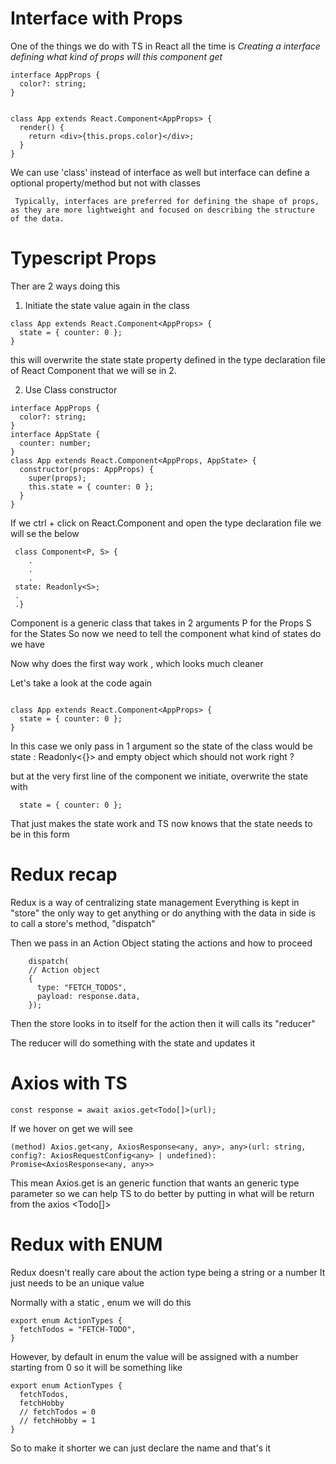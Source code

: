 # Interface with Props

One of the things we do with TS in React all the time is
_Creating a interface defining what kind of props will this component get_

```
interface AppProps {
  color?: string;
}


class App extends React.Component<AppProps> {
  render() {
    return <div>{this.props.color}</div>;
  }
}
```

We can use 'class' instead of interface as well
but interface can define a optional property/method but not with classes

```
 Typically, interfaces are preferred for defining the shape of props, as they are more lightweight and focused on describing the structure of the data.
```

# Typescript Props

Ther are 2 ways doing this

1. Initiate the state value again in the class

```
class App extends React.Component<AppProps> {
  state = { counter: 0 };
}
```

this will overwrite the state state property defined in the type declaration file of React Component that we will se in 2.

2. Use Class constructor

```
interface AppProps {
  color?: string;
}
interface AppState {
  counter: number;
}
class App extends React.Component<AppProps, AppState> {
  constructor(props: AppProps) {
    super(props);
    this.state = { counter: 0 };
  }
}
```

If we ctrl + click on React.Component and open the type declaration file
we will se the below

```
 class Component<P, S> {
    .
    .
    .
 state: Readonly<S>;
 .
 .}
```

Component is a generic class that takes in 2 arguments
P for the Props
S for the States
So now we need to tell the component what kind of states do we have

Now why does the first way work , which looks much cleaner

Let's take a look at the code again

```

class App extends React.Component<AppProps> {
  state = { counter: 0 };
}

```

In this case we only pass in 1 argument so the state of the class would be
state : Readonly<{}>
and empty object which should not work right ?

but at the very first line of the component we initiate, overwrite the state with

```
  state = { counter: 0 };
```

That just makes the state work and TS now knows that the state needs to be in this form

# Redux recap

Redux is a way of centralizing state management
Everything is kept in "store" the only way to get anything or do anything with the data in side is to call a store's method, "dispatch"

Then we pass in an Action Object stating the actions and how to proceed

```
    dispatch(
    // Action object
    {
      type: "FETCH_TODOS",
      payload: response.data,
    });
```

Then the store looks in to itself for the action then it will calls its "reducer"

The reducer will do something with the state and updates it

# Axios with TS

```
const response = await axios.get<Todo[]>(url);
```

If we hover on get we will see

```
(method) Axios.get<any, AxiosResponse<any, any>, any>(url: string, config?: AxiosRequestConfig<any> | undefined): Promise<AxiosResponse<any, any>>
```

This mean Axios.get is an generic function that wants an generic type parameter
so we can help TS to do better by putting in what will be return from the axios
<Todo[]>

# Redux with ENUM

Redux doesn't really care about the action type being a string or a number
It just needs to be an unique value

Normally with a static , enum we will do this

```
export enum ActionTypes {
  fetchTodos = "FETCH-TODO",
}

```

However, by default in enum the value will be assigned with a number starting from 0 so it will be something like

```
export enum ActionTypes {
  fetchTodos,
  fetchHobby
  // fetchTodos = 0
  // fetchHobby = 1
}

```

So to make it shorter we can just declare the name and that's it

